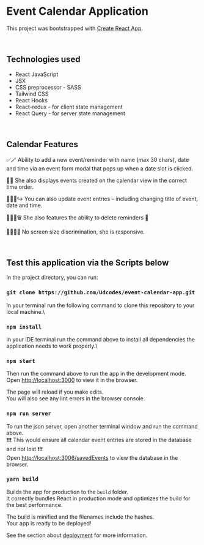 # Event Calendar Application

This project was bootstrapped with [Create React App](https://github.com/facebook/create-react-app).

<br />

## Technologies used

- React JavaScript
- JSX
- CSS preprocessor - SASS
- Tailwind CSS
- React Hooks
- React-redux - for client state management
- React Query - for server state management

<br />

## Calendar Features

✅🪄 Ability to add a new event/reminder with name (max 30 chars), date and time via an event form modal that pops up when a date slot is clicked.

📍🔎 She also displays events created on the calendar view in the correct time order.

🧘🏽‍♂️↪️ You can also update event entries – including changing title of event, date and time.

🏌🏽‍♀️🗑 She also features the ability to delete reminders 🚮

🙅🏽‍♀️🚫 No screen size discrimination, she is responsive.

<br />

## Test this application via the Scripts below

In the project directory, you can run:

### `git clone https://github.com/Udcodes/event-calendar-app.git`

In your terminal run the following command to clone this repository to your local machine.\

### `npm install`

In your IDE terminal run the command above to install all dependencies the application needs to work properly.\

### `npm start`

Then run the command above to run the app in the development mode.\
Open [http://localhost:3000](http://localhost:3000) to view it in the browser.

The page will reload if you make edits.\
You will also see any lint errors in the browser console.

### `npm run server`

To run the json server, open another terminal window and run the command above.
<br />
❗️❗️❗️ This would ensure all calendar event entries are stored in the database and not lost ❗️❗️❗️
<br />
Open [http://localhost:3006/savedEvents](http://localhost:3006/saveEvents) to view the database in the browser.
<br />

### `yarn build`

Builds the app for production to the `build` folder.\
It correctly bundles React in production mode and optimizes the build for the best performance.

The build is minified and the filenames include the hashes.\
Your app is ready to be deployed!

See the section about [deployment](https://facebook.github.io/create-react-app/docs/deployment) for more information.
